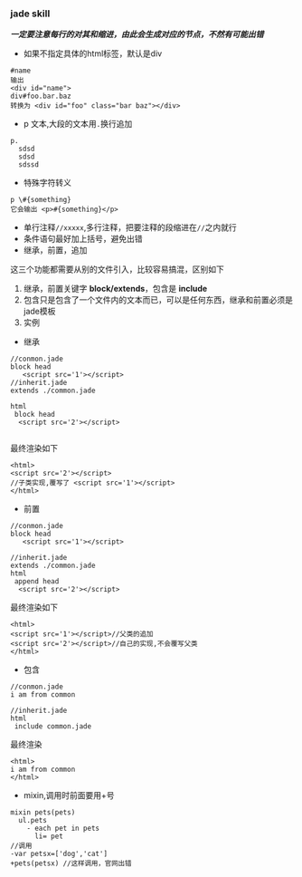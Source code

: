 ### jade skill
***一定要注意每行的对其和缩进，由此会生成对应的节点，不然有可能出错***
- 如果不指定具体的html标签，默认是div

```
#name
输出
<div id="name">
div#foo.bar.baz
转换为 <div id="foo" class="bar baz"></div>
```
- p 文本,大段的文本用`.`换行追加

```
p.
  sdsd
  sdsd
  sdssd

```
- 特殊字符转义

```
p \#{something}
它会输出 <p>#{something}</p>
```
- 单行注释`//xxxxx`,多行注释，把要注释的段缩进在`//`之内就行
- 条件语句最好加上括号，避免出错
- 继承，前置，追加
 
 这三个功能都需要从别的文件引入，比较容易搞混，区别如下
 1. 继承，前置关键字 **block/extends**，包含是 **include**
 2. 包含只是包含了一个文件内的文本而已，可以是任何东西，继承和前置必须是jade模板
 3. 实例
 - 继承
 ```
 //conmon.jade
 block head
    <script src='1'></script>
//inherit.jade
extends ./common.jade

html
  block head
   <script src='2'></script>
    

 ```
 最终渲染如下
 ```
 <html>
 <script src='2'></script>
 //子类实现,覆写了 <script src='1'></script>
 </html>
 ```
 - 前置
 ```
 //conmon.jade
 block head
    <script src='1'></script>

//inherit.jade
extends ./common.jade
html
  append head
   <script src='2'></script>
 ```
  最终渲染如下
 ```
 <html>
 <script src='1'></script>//父类的追加
 <script src='2'></script>//自己的实现,不会覆写父类
 </html>
 ```
 - 包含
 ```
 //conmon.jade
 i am from common

//inherit.jade
html
  include common.jade
 ```
 最终渲染
 ```
 <html>
 i am from common
 </html>
 ```

- mixin,调用时前面要用+号
```
mixin pets(pets)
  ul.pets
    - each pet in pets
      li= pet
//调用
-var petsx=['dog','cat']
+pets(petsx) //这样调用，官网出错
```


